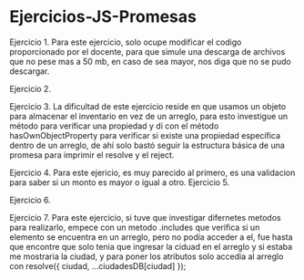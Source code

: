 # Ejercicios-JS-Promesas
Ejercicio 1.
Para este ejercicio, solo ocupe modificar el codigo proporcionado por el docente, para que simule una descarga de archivos que no pese mas a 
50 mb, en caso de sea mayor, nos diga que no se pudo descargar.


Ejercicio 2.


Ejercicio 3.
La dificultad de este ejercicio reside en que usamos un objeto para almacenar el inventario en vez de un arreglo, para
esto investigue un método para verificar una propiedad y di con el método hasOwnObjectProperty para verificar si 
existe una propiedad específica dentro de un arreglo, de ahí solo bastó seguir la estructura básica de una promesa para imprimir el resolve y el reject.

Ejercicio 4.
Para este ejericio, es muy parecido al primero, es una validacion para saber si un monto es mayor o igual a otro.
Ejercicio 5.

Ejercicio 6.

Ejercicio 7.
Para este ejercicio, si tuve que investigar difernetes metodos para realizarlo, empece con un metodo .includes que verifica si un elemento se encuentra en un arreglo, 
pero no podía acceder a el, fue hasta que encontre que solo tenia que ingresar la ciduad en el arreglo y si estaba me mostraria la ciudad, y para poner los atributos solo 
accedia al arreglo con resolve({ ciudad, ...ciudadesDB[ciudad] });
